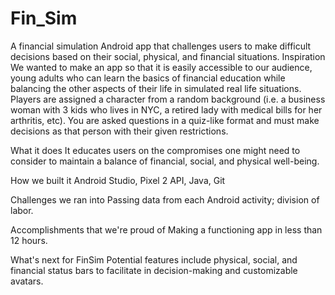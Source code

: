 # Fin_Sim
A financial simulation Android app that challenges users to make difficult decisions based on their social, physical, and financial situations.
Inspiration
We wanted to make an app so that it is easily accessible to our audience, young adults who can learn the basics of financial education while balancing the other aspects of their life in simulated real life situations. Players are assigned a character from a random background (i.e. a business woman with 3 kids who lives in NYC, a retired lady with medical bills for her arthritis, etc). You are asked questions in a quiz-like format and must make decisions as that person with their given restrictions.

What it does
It educates users on the compromises one might need to consider to maintain a balance of financial, social, and physical well-being.

How we built it
Android Studio, Pixel 2 API, Java, Git

Challenges we ran into
Passing data from each Android activity; division of labor.

Accomplishments that we're proud of
Making a functioning app in less than 12 hours.

What's next for FinSim
Potential features include physical, social, and financial status bars to facilitate in decision-making and customizable avatars.
